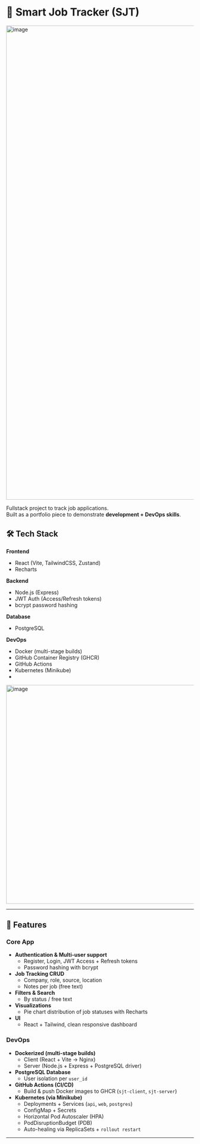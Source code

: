 # 📌 Smart Job Tracker (SJT)
<img width="1053" height="1272" alt="image" src="https://github.com/user-attachments/assets/6022eeb7-83ad-4c65-a2f5-e6774d37cdf0" />

Fullstack project to track job applications.  
Built as a portfolio piece to demonstrate **development + DevOps skills**.



## 🛠️ Tech Stack

**Frontend**  
- React (Vite, TailwindCSS, Zustand)  
- Recharts  

**Backend**  
- Node.js (Express)  
- JWT Auth (Access/Refresh tokens)  
- bcrypt password hashing  

**Database**  
- PostgreSQL  

**DevOps**  
- Docker (multi-stage builds)  
- GitHub Container Registry (GHCR)  
- GitHub Actions  
- Kubernetes (Minikube)
- 
<img width="1052" height="587" alt="image" src="https://github.com/user-attachments/assets/4323ddee-d15f-42d3-b462-ed5ca402e6b7" />

---

## 🚀 Features

### Core App
- **Authentication & Multi-user support**  
  - Register, Login, JWT Access + Refresh tokens  
  - Password hashing with bcrypt  
- **Job Tracking CRUD**  
  - Company, role, source, location  
  - Notes per job (free text)  
- **Filters & Search**  
  - By status / free text  
- **Visualizations**  
  - Pie chart distribution of job statuses with Recharts  
- **UI**  
  - React + Tailwind, clean responsive dashboard  

### DevOps
- **Dockerized (multi-stage builds)**  
  - Client (React + Vite → Nginx)  
  - Server (Node.js + Express + PostgreSQL driver)  
- **PostgreSQL Database**  
  - User isolation per `user_id`  
- **GitHub Actions (CI/CD)**  
  - Build & push Docker images to GHCR (`sjt-client`, `sjt-server`)  
- **Kubernetes (via Minikube)**  
  - Deployments + Services (`api`, `web`, `postgres`)  
  - ConfigMap + Secrets  
  - Horizontal Pod Autoscaler (HPA)  
  - PodDisruptionBudget (PDB)  
  - Auto-healing via ReplicaSets + `rollout restart`  

---



